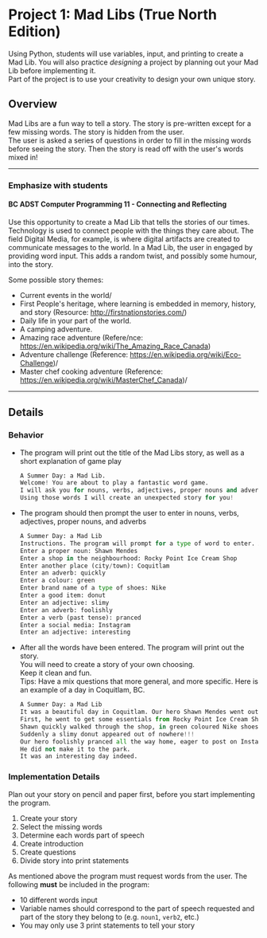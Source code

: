 # Project 1: Mad Libs (True North Edition)

Using Python, students will use variables, input, and printing to create a Mad Lib. You will also practice *designing* a project by planning out your Mad Lib before implementing it.  
Part of the project is to use your creativity to design your own unique story.

## Overview

Mad Libs are a fun way to tell a story. The story is pre-written except for a few missing words.  The story is hidden from the user.  
The user is asked a series of questions in order to fill in the missing words before seeing the story.
Then the story is read off with the user's words mixed in!

---

### Emphasize with students

#### BC ADST Computer Programming 11 - Connecting and Reflecting

Use this opportunity to create a Mad Lib that tells the stories of our times.
Technology is used to connect people with the things they care about.
The field Digital Media, for example, is where digital artifacts are created to communicate messages to the world.
In a Mad Lib, the user in engaged by providing word input.
This adds a random twist, and possibly some humour, into the story.

Some possible story themes:

* Current events in the world/
* First People's heritage, where learning is embedded in memory, history, and story  (Resource: http://firstnationstories.com/)
* Daily life in your part of the world.
* A camping adventure.
* Amazing race adventure (Refere/nce:  https://en.wikipedia.org/wiki/The_Amazing_Race_Canada)
* Adventure challenge (Reference: https://en.wikipedia.org/wiki/Eco-Challenge)/
* Master chef cooking adventure (Reference: https://en.wikipedia.org/wiki/MasterChef_Canada)/

---

## Details

### Behavior

* The program will print out the title of the Mad Libs story, as well as a short explanation of game play

    ```python
    A Summer Day: a Mad Lib.
    Welcome! You are about to play a fantastic word game.
    I will ask you for nouns, verbs, adjectives, proper nouns and adverbs.
    Using those words I will create an unexpected story for you!
    ```

* The program should then prompt the user to enter in nouns, verbs, adjectives, proper nouns, and adverbs

    ```python
    A Summer Day: a Mad Lib
    Instructions. The program will prompt for a type of word to enter. After all words are entered the program will print a story
    Enter a proper noun: Shawn Mendes
    Enter a shop in the neighbourhood: Rocky Point Ice Cream Shop
    Enter another place (city/town): Coquitlam
    Enter an adverb: quickly
    Enter a colour: green
    Enter brand name of a type of shoes: Nike
    Enter a good item: donut
    Enter an adjective: slimy
    Enter an adverb: foolishly
    Enter a verb (past tense): pranced
    Enter a social media: Instagram
    Enter an adjective: interesting

    ```

* After all the words have been entered. The program will print out the story.  
You will need to create a story of your own choosing.  
Keep it clean and fun.  
Tips: Have a mix questions that more general, and more specific.
Here is an example of a day in Coquitlam, BC.

    ```python
    A Summer Day: a Mad Lib
    It was a beautiful day in Coquitlam. Our hero Shawn Mendes went out to explore the great outdoors.
    First, he went to get some essentials from Rocky Point Ice Cream Shop.
    Shawn quickly walked through the shop, in green coloured Nike shoes.
    Suddenly a slimy donut appeared out of nowhere!!!
    Our hero foolishly pranced all the way home, eager to post on Instagram.
    He did not make it to the park.
    It was an interesting day indeed.
    ```

### Implementation Details

Plan out your story on pencil and paper first, before you start implementing the program.

1. Create your story
2. Select the missing words
3. Determine each words part of speech
4. Create introduction
5. Create questions
6. Divide story into print statements

As mentioned above the program must request words from the user. The following **must** be included in the program:

* 10 different words input
* Variable names should correspond to the part of speech requested and part of the story they belong to (e.g. `noun1`, `verb2`, etc.)
* You may only use 3 print statements to tell your story
